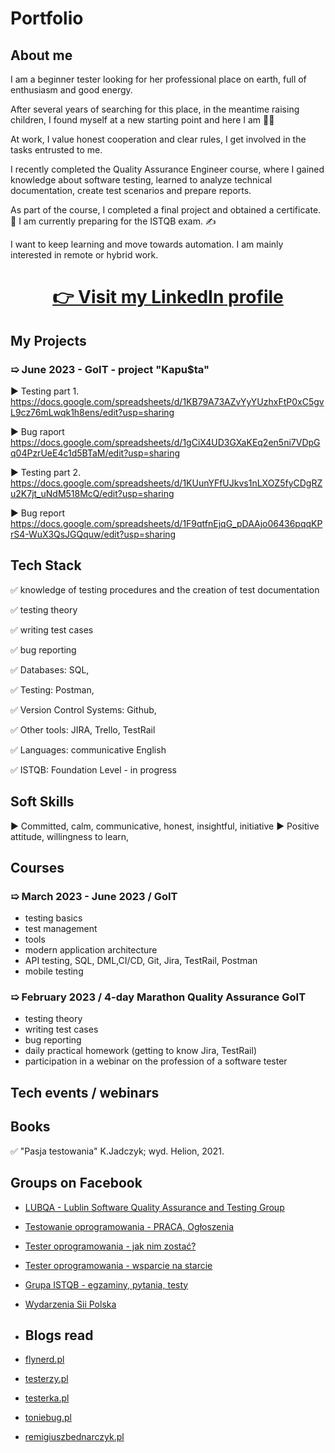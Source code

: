 # Portfolio

## About me
I am a beginner tester looking for her professional place on earth, full of enthusiasm and good energy. 

After several years of searching for this place, in the meantime raising children, I found myself at a new starting point and here I am 🎯😉

At work, I value honest cooperation and clear rules, I get involved in the tasks entrusted to me.

I recently completed the Quality Assurance Engineer course, where I gained knowledge about software testing, learned to analyze technical documentation, create test scenarios and prepare reports.

As part of the course, I completed a final project and obtained a certificate.💪
I am currently preparing for the ISTQB exam. ✍

I want to keep learning and move towards automation.
I am mainly interested in remote or hybrid work.


# <p align="center"><a href="https://https://www.linkedin.com/in/agnieszka-smolarczyk-40a505286" target="_blank">👉 Visit my <b>LinkedIn</b> profile</a></p>


## My Projects
### &#10159; June 2023 - GoIT - project "Kapu$ta" ###
:arrow_forward: Testing part 1. https://docs.google.com/spreadsheets/d/1KB79A73AZvYyYUzhxFtP0xC5gvL9cz76mLwqk1h8ens/edit?usp=sharing 

:arrow_forward: Bug raport https://docs.google.com/spreadsheets/d/1gCiX4UD3GXaKEq2en5ni7VDpGq04PzrUeE4c1d5BTaM/edit?usp=sharing

:arrow_forward: Testing part 2. https://docs.google.com/spreadsheets/d/1KUunYFfUJkvs1nLXOZ5fyCDgRZu2K7jt_uNdM518McQ/edit?usp=sharing

:arrow_forward: Bug report https://docs.google.com/spreadsheets/d/1F9qtfnEjqG_pDAAjo06436pqqKPrS4-WuX3QsJGQquw/edit?usp=sharing 



## Tech Stack
✅ knowledge of testing procedures and the creation of test documentation 

✅ testing theory

✅ writing test cases

✅ bug reporting

✅ Databases: SQL,  

✅ Testing: Postman,

✅ Version Control Systems: Github,

✅ Other tools: JIRA, Trello, TestRail

✅ Languages: communicative English

✅ ISTQB: Foundation Level - in progress


## Soft Skills
:arrow_forward: Committed, calm, communicative, honest, insightful, initiative
:arrow_forward: Positive attitude, willingness to learn, 

## Courses
### &#10159; March 2023 - June 2023 / GoIT 
- testing basics
- test management
- tools
- modern application architecture
- API testing, SQL, DML,CI/CD, Git, Jira, TestRail, Postman 
- mobile testing

### &#10159; February 2023 / 4-day Marathon Quality Assurance GoIT 
- testing theory
- writing test cases
- bug reporting
- daily practical homework (getting to know Jira, TestRail) 
- participation in a webinar on the profession of a software tester

## Tech events / webinars



## Books
✅ "Pasja testowania" K.Jadczyk; wyd. Helion, 2021.



## Groups on Facebook

* [LUBQA - Lublin Software Quality Assurance and Testing Group](https://www.facebook.com/LubQA/)
* [Testowanie oprogramowania - PRACA, Ogłoszenia](https://www.facebook.com/groups/215557562210470/?ref=group_header)
* [Tester oprogramowania - jak nim zostać?](https://www.facebook.com/groups/531570473876610/?ref=group_header)
* [Tester oprogramowania - wsparcie na starcie](https://www.facebook.com/groups/testeroprogramowania/?ref=group_header)
* [Grupa ISTQB - egzaminy, pytania, testy](https://www.facebook.com/groups/194288250951242/)
* [Wydarzenia Sii Polska](https://www.facebook.com/groups/SiiPoland.events/?ref=group_header)

* ## Blogs read

* [flynerd.pl](https://www.flynerd.pl)
* [testerzy.pl](http://testerzy.pl)
* [testerka.pl](http://testerka.pl)
* [toniebug.pl](https://www.toniebug.pl)
* [remigiuszbednarczyk.pl](https://remigiuszbednarczyk.pl)





